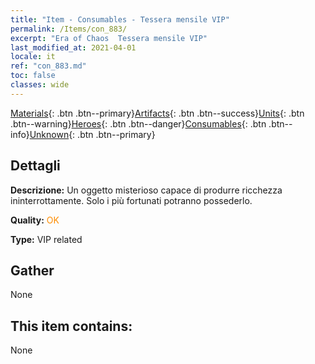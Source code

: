 ```yaml
---
title: "Item - Consumables - Tessera mensile VIP"
permalink: /Items/con_883/
excerpt: "Era of Chaos  Tessera mensile VIP"
last_modified_at: 2021-04-01
locale: it
ref: "con_883.md"
toc: false
classes: wide
---
```

 [Materials](/it/Items/){: .btn .btn--primary}[Artifacts](/it/Items/Artifacts/){: .btn .btn--success}[Units](/it/Items/Units/){: .btn .btn--warning}[Heroes](/it/Items/Heroes/){: .btn .btn--danger}[Consumables](/it/Items/Consumables/){: .btn .btn--info}[Unknown](/it/Items/Unknown/){: .btn .btn--primary}

## Dettagli
 **Descrizione:** Un oggetto misterioso capace di produrre ricchezza ininterrottamente. Solo i più fortunati potranno possederlo.

 **Quality:** <span style="color: #FF8C00">OK</span>

 **Type:** VIP related

## Gather

  None

## This item contains:

  None

